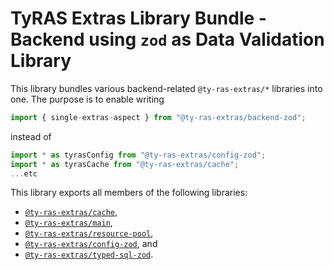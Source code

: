 # TyRAS Extras Library Bundle - Backend using `zod` as Data Validation Library

This library bundles various backend-related `@ty-ras-extras/*` libraries into one.
The purpose is to enable writing
```ts
import { single-extras-aspect } from "@ty-ras-extras/backend-zod";
```
instead of
```ts
import * as tyrasConfig from "@ty-ras-extras/config-zod";
import * as tyrasCache from "@ty-ras-extras/cache";
...etc
```

This library exports all members of the following libraries:
- [`@ty-ras-extras/cache`](https://npmjs.com/package/@ty-ras-extras/cache),
- [`@ty-ras-extras/main`](https://npmjs.com/package/@ty-ras-extras/main),
- [`@ty-ras-extras/resource-pool`](https://npmjs.com/package/@ty-ras-extras/resource-pool),
- [`@ty-ras-extras/config-zod`](https://npmjs.com/package/@ty-ras-extras/config-zod), and 
- [`@ty-ras-extras/typed-sql-zod`](https://npmjs.com/package/@ty-ras-extras/typed-sql-zod).
